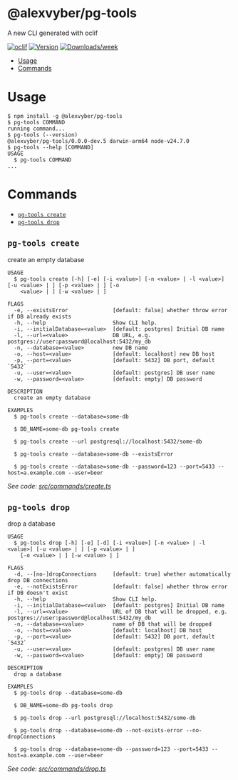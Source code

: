 @alexvyber/pg-tools
=================

A new CLI generated with oclif


[![oclif](https://img.shields.io/badge/cli-oclif-brightgreen.svg)](https://oclif.io)
[![Version](https://img.shields.io/npm/v/@alexvyber/pg-tools.svg)](https://npmjs.org/package/@alexvyber/pg-tools)
[![Downloads/week](https://img.shields.io/npm/dw/@alexvyber/pg-tools.svg)](https://npmjs.org/package/@alexvyber/pg-tools)


<!-- toc -->
* [Usage](#usage)
* [Commands](#commands)
<!-- tocstop -->

# Usage
<!-- usage -->
```sh-session
$ npm install -g @alexvyber/pg-tools
$ pg-tools COMMAND
running command...
$ pg-tools (--version)
@alexvyber/pg-tools/0.0.0-dev.5 darwin-arm64 node-v24.7.0
$ pg-tools --help [COMMAND]
USAGE
  $ pg-tools COMMAND
...
```
<!-- usagestop -->
# Commands
<!-- commands -->
* [`pg-tools create`](#pg-tools-create)
* [`pg-tools drop`](#pg-tools-drop)

## `pg-tools create`

create an empty database

```
USAGE
  $ pg-tools create [-h] [-e] [-i <value>] [-n <value> | -l <value>] [-u <value> | ] [-p <value> | ] [-o
    <value> | ] [-w <value> | ]

FLAGS
  -e, --existsError              [default: false] whether throw error if DB already exists
  -h, --help                     Show CLI help.
  -i, --initialDatabase=<value>  [default: postgres] Initial DB name
  -l, --url=<value>              DB URL, e.g. postgres://user:password@localhost:5432/my_db
  -n, --database=<value>         new DB name
  -o, --host=<value>             [default: localhost] new DB host
  -p, --port=<value>             [default: 5432] DB port, default `5432`
  -u, --user=<value>             [default: postgres] DB user name
  -w, --password=<value>         [default: empty] DB password

DESCRIPTION
  create an empty database

EXAMPLES
  $ pg-tools create --database=some-db

  $ DB_NAME=some-db pg-tools create

  $ pg-tools create --url postgresql://localhost:5432/some-db

  $ pg-tools create --database=some-db --existsError

  $ pg-tools create --database=some-db --password=123 --port=5433 --host=a.example.com --user=beer
```

_See code: [src/commands/create.ts](https://github.com/alexvyber/pg-tools/blob/v0.0.0-dev.5/src/commands/create.ts)_

## `pg-tools drop`

drop a database

```
USAGE
  $ pg-tools drop [-h] [-e] [-d] [-i <value>] [-n <value> | -l <value>] [-u <value> | ] [-p <value> | ]
    [-o <value> | ] [-w <value> | ]

FLAGS
  -d, --[no-]dropConnections     [default: true] whether automatically drop DB connections
  -e, --notExistsError           [default: false] whether throw error if DB doesn't exist
  -h, --help                     Show CLI help.
  -i, --initialDatabase=<value>  [default: postgres] Initial DB name
  -l, --url=<value>              URL of DB that will be dropped, e.g. postgres://user:password@localhost:5432/my_db
  -n, --database=<value>         name of DB that will be dropped
  -o, --host=<value>             [default: localhost] DB host
  -p, --port=<value>             [default: 5432] DB port, default `5432`
  -u, --user=<value>             [default: postgres] DB user name
  -w, --password=<value>         [default: empty] DB password

DESCRIPTION
  drop a database

EXAMPLES
  $ pg-tools drop --database=some-db

  $ DB_NAME=some-db pg-tools drop

  $ pg-tools drop --url postgresql://localhost:5432/some-db

  $ pg-tools drop --database=some-db --not-exists-error --no-dropConnections

  $ pg-tools drop --database=some-db --password=123 --port=5433 --host=a.example.com --user=beer
```

_See code: [src/commands/drop.ts](https://github.com/alexvyber/pg-tools/blob/v0.0.0-dev.5/src/commands/drop.ts)_
<!-- commandsstop -->
